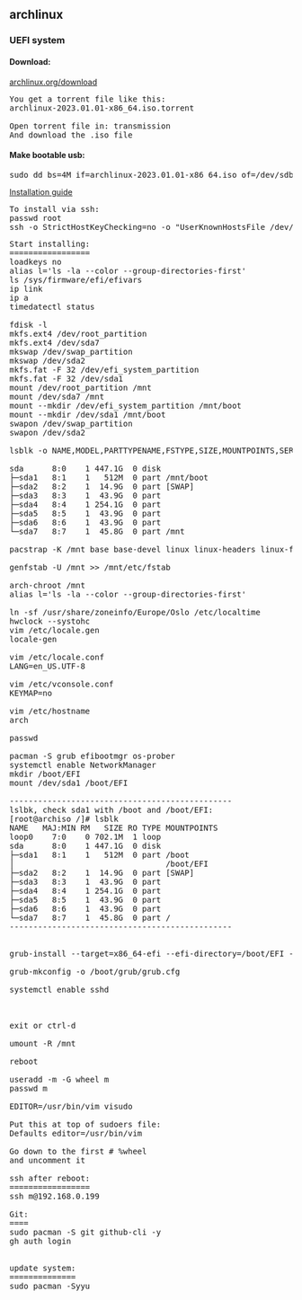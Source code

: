 ## archlinux
### UEFI system

#### Download:
[archlinux.org/download](https://archlinux.org/download/)

<pre>
You get a torrent file like this:
archlinux-2023.01.01-x86_64.iso.torrent

Open torrent file in: transmission
And download the .iso file
</pre>

#### Make bootable usb:
<pre>
sudo dd bs=4M if=archlinux-2023.01.01-x86_64.iso of=/dev/sdb conv=fsync oflag=direct status=progress
</pre>

[Installation guide](https://wiki.archlinux.org/title/Installation_guide)

<pre>
To install via ssh:
passwd root
ssh -o StrictHostKeyChecking=no -o "UserKnownHostsFile /dev/null" root@192.168.0.198
</pre>

<pre>
Start installing:
=================
loadkeys no
alias l='ls -la --color --group-directories-first'
ls /sys/firmware/efi/efivars
ip link
ip a
timedatectl status

fdisk -l
mkfs.ext4 /dev/root_partition
mkfs.ext4 /dev/sda7
mkswap /dev/swap_partition
mkswap /dev/sda2
mkfs.fat -F 32 /dev/efi_system_partition
mkfs.fat -F 32 /dev/sda1
mount /dev/root_partition /mnt
mount /dev/sda7 /mnt
mount --mkdir /dev/efi_system_partition /mnt/boot
mount --mkdir /dev/sda1 /mnt/boot
swapon /dev/swap_partition
swapon /dev/sda2

lsblk -o NAME,MODEL,PARTTYPENAME,FSTYPE,SIZE,MOUNTPOINTS,SERIAL

sda      8:0    1 447.1G  0 disk
├─sda1   8:1    1   512M  0 part /mnt/boot
├─sda2   8:2    1  14.9G  0 part [SWAP]
├─sda3   8:3    1  43.9G  0 part
├─sda4   8:4    1 254.1G  0 part
├─sda5   8:5    1  43.9G  0 part
├─sda6   8:6    1  43.9G  0 part
└─sda7   8:7    1  45.8G  0 part /mnt

pacstrap -K /mnt base base-devel linux linux-headers linux-firmware amd-ucode vim openssh networkmanager

genfstab -U /mnt >> /mnt/etc/fstab

arch-chroot /mnt
alias l='ls -la --color --group-directories-first'

ln -sf /usr/share/zoneinfo/Europe/Oslo /etc/localtime
hwclock --systohc
vim /etc/locale.gen
locale-gen

vim /etc/locale.conf
LANG=en_US.UTF-8

vim /etc/vconsole.conf
KEYMAP=no

vim /etc/hostname
arch

passwd

pacman -S grub efibootmgr os-prober
systemctl enable NetworkManager
mkdir /boot/EFI
mount /dev/sda1 /boot/EFI

-----------------------------------------------
lslbk, check sda1 with /boot and /boot/EFI:
[root@archiso /]# lsblk
NAME   MAJ:MIN RM   SIZE RO TYPE MOUNTPOINTS
loop0    7:0    0 702.1M  1 loop
sda      8:0    1 447.1G  0 disk
├─sda1   8:1    1   512M  0 part /boot
│                                /boot/EFI
├─sda2   8:2    1  14.9G  0 part [SWAP]
├─sda3   8:3    1  43.9G  0 part
├─sda4   8:4    1 254.1G  0 part
├─sda5   8:5    1  43.9G  0 part
├─sda6   8:6    1  43.9G  0 part
└─sda7   8:7    1  45.8G  0 part /
-----------------------------------------------


grub-install --target=x86_64-efi --efi-directory=/boot/EFI --bootloader-id=GRUB

grub-mkconfig -o /boot/grub/grub.cfg

systemctl enable sshd



exit or ctrl-d

umount -R /mnt

reboot

useradd -m -G wheel m
passwd m

EDITOR=/usr/bin/vim visudo

Put this at top of sudoers file:
Defaults editor=/usr/bin/vim

Go down to the first # %wheel
and uncomment it

ssh after reboot:
=================
ssh m@192.168.0.199

Git:
====
sudo pacman -S git github-cli -y
gh auth login


update system:
==============
sudo pacman -Syyu


</pre>
